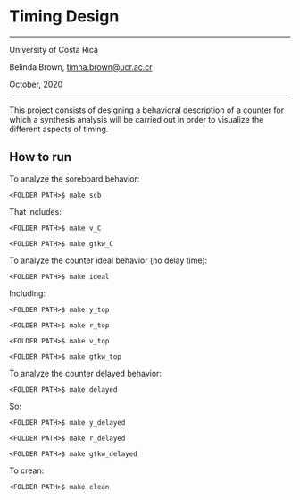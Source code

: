 # Timing Design

----------

University of Costa Rica

Belinda Brown, timna.brown@ucr.ac.cr

October, 2020

----------


This project consists of designing a behavioral description of a counter for which a synthesis analysis will
be carried out in order to visualize the different aspects of timing.


## How to run

To analyze the soreboard behavior:
~~~~
<FOLDER PATH>$ make scb 
~~~~

That includes:

~~~~
<FOLDER PATH>$ make v_C
~~~~

~~~~
<FOLDER PATH>$ make gtkw_C 
~~~~


To analyze the counter ideal behavior (no delay time):
~~~~
<FOLDER PATH>$ make ideal
~~~~

Including:

~~~~
<FOLDER PATH>$ make y_top
~~~~

~~~~
<FOLDER PATH>$ make r_top
~~~~


~~~~
<FOLDER PATH>$ make v_top
~~~~

~~~~
<FOLDER PATH>$ make gtkw_top
~~~~

To analyze the counter delayed behavior:
~~~~
<FOLDER PATH>$ make delayed
~~~~

So:

~~~~
<FOLDER PATH>$ make y_delayed
~~~~

~~~~
<FOLDER PATH>$ make r_delayed
~~~~

~~~~
<FOLDER PATH>$ make gtkw_delayed
~~~~


To crean:
~~~~
<FOLDER PATH>$ make clean
~~~~



